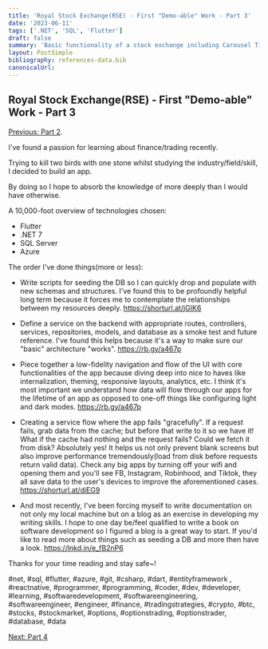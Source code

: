 ```yaml
---
title: 'Royal Stock Exchange(RSE) - First "Demo-able" Work - Part 3'
date: '2023-06-11'
tags: ['.NET', 'SQL', 'Flutter']
draft: false
summary: 'Basic functionality of a stock exchange including Carousel Ticker, Line & Candlestick Charts, Portfolio page/screen & more.'
layout: PostSimple
bibliography: references-data.bib
canonicalUrl:
---
```


## Royal Stock Exchange(RSE) - First "Demo-able" Work - Part 3

[Previous: Part 2](https://loi-tran-blog.netlify.app/blog/rse%20pt%202%20-%20seeding%20data).

I've found a passion for learning about finance/trading recently.

Trying to kill two birds with one stone whilst studying the industry/field/skill, I decided to build an app.

By doing so I hope to absorb the knowledge of more deeply than I would have otherwise.

A 10,000-foot overview of technologies chosen:

- Flutter
- .NET 7
- SQL Server
- Azure

The order I've done things(more or less):

- Write scripts for seeding the DB so I can quickly drop and populate with new schemas and structures. I've found this to be profoundly helpful long term because it forces me to contemplate the relationships between my resources deeply.
  https://shorturl.at/jGIK6

- Define a service on the backend with appropriate routes, controllers, services, repositories, models, and database as a smoke test and future reference. I've found this helps because it's a way to make sure our "basic" architecture "works".
  https://rb.gy/a467p

- Piece together a low-fidelity navigation and flow of the UI with core functionalities of the app because diving deep into nice to haves like internalization, theming, responsive layouts, analytics, etc.
  I think it's most important we understand how data will flow through our apps for the lifetime of an app as opposed to one-off things like configuring light and dark modes.
  https://rb.gy/a467p

- Creating a service flow where the app fails "gracefully". If a request fails, grab data from the cache; but before that write to it so we have it! What if the cache had nothing and the request fails? Could we fetch it from disk? Absolutely yes! It helps us not only prevent blank screens but also improve performance tremendously(load from disk before requests return valid data). Check any big apps by turning off your wifi and opening them and you'll see FB, Instagram, Robinhood, and Tiktok, they all save data to the user's devices to improve the aforementioned cases.
  https://shorturl.at/diEG9

- And most recently, I've been forcing myself to write documentation on not only my local machine but on a blog as an exercise in developing my writing skills. I hope to one day be/feel qualified to write a book on software development so I figured a blog is a great way to start. If you'd like to read more about things such as seeding a DB and more then have a look.
  https://lnkd.in/e_fB2nP6

Thanks for your time reading and stay safe~!

#net, #sql, #flutter, #azure, #git, #csharp, #dart, #entityframework , #reactnative, #programmer, #programming, #coder, #dev, #developer, #learning, #softwaredevelopment, #softwareengineering, #softwareengineer, #engineer, #finance, #tradingstrategies, #crypto, #btc, #stocks, #stockmarket, #options, #optionstrading, #optionstrader, #database, #data

[Next: Part 4](https://loi-tran-blog.netlify.app/blog/rse%20pt%204%20-%20scaling)
